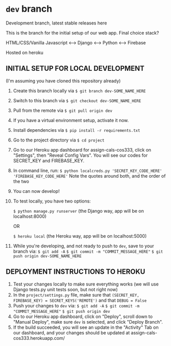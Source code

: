 # `dev` branch

Development branch, latest stable releases here

This is the branch for the initial setup of our web app. Final
choice stack?

HTML/CSS/Vanilla Javascript <--> Django <--> Python <--> Firebase

Hosted on heroku

## INITIAL SETUP FOR LOCAL DEVELOPMENT

(I'm assuming you have cloned this repository already)

1. Create this branch locally via `$ git branch dev-SOME_NAME_HERE`
2. Switch to this branch via `$ git checkout dev-SOME_NAME_HERE`
3. Pull from the remote via `$ git pull origin dev`
4. If you have a virtual environment setup, activate it now.
5. Install dependencies via `$ pip install -r requirements.txt`
6. Go to the project directory via `$ cd project`
7. Go to our Heroku app dashboard for assign-cals-cos333, click
on "Settings", then "Reveal Config Vars". You will see our codes
for SECRET_KEY and FIREBASE_KEY.
8. In command line, run: 
`$ python localcreds.py 'SECRET_KEY_CODE_HERE' 'FIREBASE_KEY_CODE_HERE'`
Note the quotes around both, and the order of the two
9. You can now develop!
10. To test locally, you have two options:

	`$ python manage.py runserver` (the Django way, app will be on localhost:8000)

	OR

	`$ heroku local` (the Heroku way, app will be on localhost:5000)

11. While you're developing, and not ready to push to `dev`, save to your branch via:
	`$ git add -A`
	`$ git commit -m "COMMIT_MESSAGE_HERE"`
	`$ git push origin dev-SOME_NAME_HERE`

## DEPLOYMENT INSTRUCTIONS TO HEROKU

1. Test your changes locally to make sure everything works
(we will use Django tests.py unit tests soon, but not right now)
2. In the `project/settings.py` file, make sure that `(SECRET_KEY, FIREBASE_KEY) = SECRET_KEYS('REMOTE')` and that `DEBUG = False` 
3. Push your changes to `dev` via:
	`$ git add -A`
	`$ git commit -m "COMMIT_MESSAGE_HERE"`
	`$ git push origin dev`
4. Go to our Heroku app dashboard, click on "Deploy", scroll down to "Manual Deploy", make sure `dev` is selected, and click "Deploy Branch".
5. If the build succeeded, you will see an update in the "Activity" Tab on our dashboard, and your changes should be updated at assign-cals-cos333.herokuapp.com/
